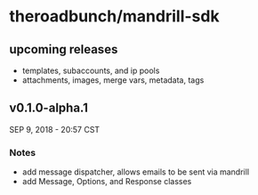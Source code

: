 # theroadbunch/mandrill-sdk

## upcoming releases
- templates, subaccounts, and ip pools
- attachments, images, merge vars, metadata, tags

## v0.1.0-alpha.1
SEP 9, 2018 - 20:57 CST
### Notes
- add message dispatcher, allows emails to be sent via mandrill
- add Message, Options, and Response classes
